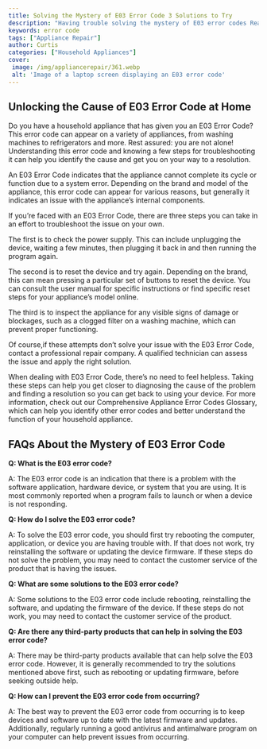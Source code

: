 ```yaml
---
title: Solving the Mystery of E03 Error Code 3 Solutions to Try
description: "Having trouble solving the mystery of E03 error codes Read this blog post to learn 3 different approaches to try in order to troubleshoot and resolve the issue"
keywords: error code
tags: ["Appliance Repair"]
author: Curtis
categories: ["Household Appliances"]
cover: 
 image: /img/appliancerepair/361.webp
 alt: 'Image of a laptop screen displaying an E03 error code'
---
```

## Unlocking the Cause of E03 Error Code at Home

Do you have a household appliance that has given you an E03 Error Code? This error code can appear on a variety of appliances, from washing machines to refrigerators and more. Rest assured: you are not alone! Understanding this error code and knowing a few steps for troubleshooting it can help you identify the cause and get you on your way to a resolution.

An E03 Error Code indicates that the appliance cannot complete its cycle or function due to a system error. Depending on the brand and model of the appliance, this error code can appear for various reasons, but generally it indicates an issue with the appliance’s internal components.

If you’re faced with an E03 Error Code, there are three steps you can take in an effort to troubleshoot the issue on your own. 

The first is to check the power supply. This can include unplugging the device, waiting a few minutes, then plugging it back in and then running the program again.

The second is to reset the device and try again. Depending on the brand, this can mean pressing a particular set of buttons to reset the device. You can consult the user manual for specific instructions or find specific reset steps for your appliance’s model online.

The third is to inspect the appliance for any visible signs of damage or blockages, such as a clogged filter on a washing machine, which can prevent proper functioning.

Of course,if these attempts don’t solve your issue with the E03 Error Code, contact a professional repair company. A qualified technician can assess the issue and apply the right solution.

When dealing with E03 Error Code, there’s no need to feel helpless. Taking these steps can help you get closer to diagnosing the cause of the problem and finding a resolution so you can get back to using your device. For more information, check out our Comprehensive Appliance Error Codes Glossary, which can help you identify other error codes and better understand the function of your household appliance.
## FAQs About the Mystery of E03 Error Code

**Q: What is the E03 error code?**

A: The E03 error code is an indication that there is a problem with the software application, hardware device, or system that you are using. It is most commonly reported when a program fails to launch or when a device is not responding. 

**Q: How do I solve the E03 error code?**

A: To solve the E03 error code, you should first try rebooting the computer, application, or device you are having trouble with. If that does not work, try reinstalling the software or updating the device firmware. If these steps do not solve the problem, you may need to contact the customer service of the product that is having the issues. 

**Q: What are some solutions to the E03 error code?**

A: Some solutions to the E03 error code include rebooting, reinstalling the software, and updating the firmware of the device. If these steps do not work, you may need to contact the customer service of the product. 

**Q: Are there any third-party products that can help in solving the E03 error code?**

A: There may be third-party products available that can help solve the E03 error code. However, it is generally recommended to try the solutions mentioned above first, such as rebooting or updating firmware, before seeking outside help. 

**Q: How can I prevent the E03 error code from occurring?**

A: The best way to prevent the E03 error code from occurring is to keep devices and software up to date with the latest firmware and updates. Additionally, regularly running a good antivirus and antimalware program on your computer can help prevent issues from occurring.
